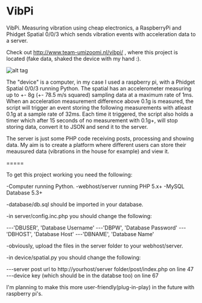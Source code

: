 VibPi
=====

VibPi. Measuring vibration using cheap electronics, a RaspberryPi and Phidget Spatial 0/0/3 which sends vibration events with acceleration data to a server.

Check out http://www.team-umizoomi.nl/vibpi/ , where this project is located (fake data, shaked the device with my hand :).

![alt tag](http://team-umizoomi.nl/vibpi/VIBPI.png)


The "device" is a computer, in my case I used a raspberry pi, with a Phidget Spatial 0/0/3 running Python. The spatial has an accelerometer measuring up to +- 8g (+- 78.5 m/s squared) sampling data at a maximum rate of 1ms. 
When an acceleration measurement difference above 0.1g is measured, the script will trigger an event storing the following measurements with atleast 0.1g at a sample rate of 32ms. Each time it triggered, the script also holds a timer which after 15 seconds of no measurement with 0.1g+, will stop storing data, convert it to JSON and send it to the server.

The server is just some PHP code receiving posts, processing and showing data. My aim is to create a platform where different users can store their meausured data (vibrations in the house for example) and view it.

=====

To get this project working you need the following:

-Computer running Python.
-webhost/server running PHP 5.x+
-MySQL Database 5.3+

-database/db.sql should be imported in your database.

-in server/config.inc.php you should change the following:

---'DBUSER', 'Database Username'
---'DBPW', 'Database Password'
---'DBHOST', 'Database Host'
---'DBNAME', 'Database Name'

-obviously, upload the files in the server folder to your webhost/server.

-in device/spatial.py you should change the following:

---server post url to http://yourhost/server folder/post/index.php on line 47
---device key (which should be in the databse too) on line 67

I'm planning to make this more user-friendly(plug-in-play) in the future with raspberry pi's. 
